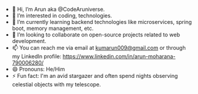 - 👋 Hi, I’m Arun aka @CodeAruniverse.
- 👀 I’m interested in coding, technologies.
- 🌱 I’m currently learning backend technologies like microservices, spring boot, memory management, etc.
- 💞️ I’m looking to collaborate on open-source projects related to web development.
- 📫 You can reach me via email at kumarun009@gmail.com or through my LinkedIn profile: https://www.linkedin.com/in/arun-moharana-790006280/
- 😄 Pronouns: He/Him
- ⚡ Fun fact:  I'm an avid stargazer and often spend nights observing celestial objects with my telescope.

<!---
CodeAruniverse/CodeAruniverse is a ✨ special ✨ repository because its `README.md` (this file) appears on your GitHub profile.
You can click the Preview link to take a look at your changes.
--->
